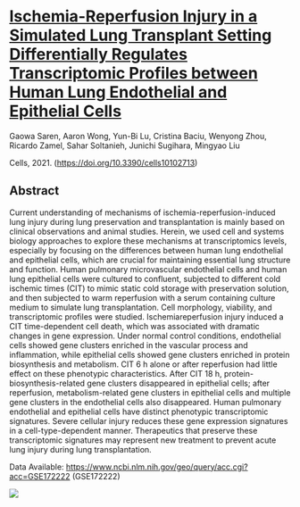 # [Ischemia-Reperfusion Injury in a Simulated Lung Transplant Setting Differentially Regulates Transcriptomic Profiles between Human Lung Endothelial and Epithelial Cells](https://doi.org/10.3390/cells10102713)

Gaowa Saren,
	Aaron Wong,
	Yun-Bi Lu,
	Cristina Baciu,
	Wenyong Zhou,
	Ricardo Zamel,
	Sahar Soltanieh,
	Junichi Sugihara,
	Mingyao Liu

Cells, 2021. (https://doi.org/10.3390/cells10102713)

## Abstract
Current understanding of mechanisms of ischemia-reperfusion-induced lung injury during
lung preservation and transplantation is mainly based on clinical observations and animal studies.
Herein, we used cell and systems biology approaches to explore these mechanisms at transcriptomics
levels, especially by focusing on the differences between human lung endothelial and epithelial
cells, which are crucial for maintaining essential lung structure and function. Human pulmonary
microvascular endothelial cells and human lung epithelial cells were cultured to confluent, subjected
to different cold ischemic times (CIT) to mimic static cold storage with preservation solution, and
then subjected to warm reperfusion with a serum containing culture medium to simulate lung
transplantation. Cell morphology, viability, and transcriptomic profiles were studied. Ischemiareperfusion injury induced a CIT time-dependent cell death, which was associated with dramatic
changes in gene expression. Under normal control conditions, endothelial cells showed gene clusters
enriched in the vascular process and inflammation, while epithelial cells showed gene clusters
enriched in protein biosynthesis and metabolism. CIT 6 h alone or after reperfusion had little
effect on these phenotypic characteristics. After CIT 18 h, protein-biosynthesis-related gene clusters
disappeared in epithelial cells; after reperfusion, metabolism-related gene clusters in epithelial cells
and multiple gene clusters in the endothelial cells also disappeared. Human pulmonary endothelial
and epithelial cells have distinct phenotypic transcriptomic signatures. Severe cellular injury reduces
these gene expression signatures in a cell-type-dependent manner. Therapeutics that preserve
these transcriptomic signatures may represent new treatment to prevent acute lung injury during
lung transplantation.

Data Available: https://www.ncbi.nlm.nih.gov/geo/query/acc.cgi?acc=GSE172222 (GSE172222)


![](img/summary.png)
